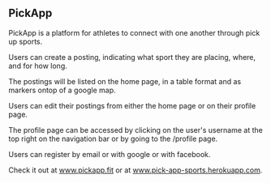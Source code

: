 ## PickApp

PickApp is a platform for athletes to connect with one another through pick up sports.

Users can create a posting, indicating what sport they are placing, where, and for how long.

The postings will be listed on the home page, in a table format and as markers ontop of a google map.

Users can edit their postings from either the home page or on their profile page.

The profile page can be accessed by clicking on the user's username at the top right on the navigation bar or by going to the /profile page.

Users can register by email or with google or with facebook.

Check it out at www.pickapp.fit or at www.pick-app-sports.herokuapp.com.

